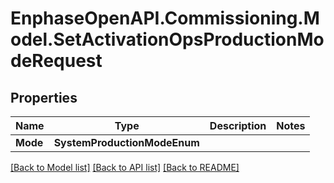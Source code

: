 # EnphaseOpenAPI.Commissioning.Model.SetActivationOpsProductionModeRequest

## Properties

Name | Type | Description | Notes
------------ | ------------- | ------------- | -------------
**Mode** | **SystemProductionModeEnum** |  | 

[[Back to Model list]](../README.md#documentation-for-models) [[Back to API list]](../README.md#documentation-for-api-endpoints) [[Back to README]](../README.md)

